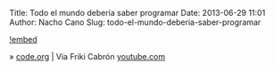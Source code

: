 Title: Todo el mundo debería saber programar
Date: 2013-06-29 11:01
Author: Nacho Cano
Slug: todo-el-mundo-deberia-saber-programar

[!embed](https://www.youtube.com/watch?v=8lp20JFiB4s)

» [code.org][] | Via Friki Cabrón [youtube.com][]

  [code.org]: http://www.code.org/
    "code.org"
  [youtube.com]: https://www.youtube.com/watch?v=8lp20JFiB4s
    "Todo el mundo debería saber programar"
